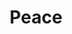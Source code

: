 ---
pid: pt70
title: Peace
location_transcription: Penn Treaty/Philly
coordinates: "[-75.128760348295, 39.966095801614]"
zipcode: '19134'
gen_neighborhood: River Wards
neighborhood: Port Richmond
outside_phl: 
age: '20'
age_range: 20-29
instagram: 
image_file_name: pt_70.jpg
proposal_transcription: |-
  //Love Peace Faith//
  Little store with Bait, Fishing Rods, Water/Bottles, ETC...
  DOGS
  Water Fountain
topic: Environment
topic_summary: 0, 0
type: Space,Park,Arch
keywords_other: recreation
credit: Angel Pagan/Mariely Diaz
image_labels: 
twitter: 
facebook: 
permalink: "/monuments/pt70/"
layout: item-page
---